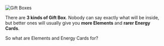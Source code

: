 ![Gift Boxes](/quests-images/key/JettyConversation_Giftboxes.webp)

There are **3 kinds of Gift Box**. Nobody can say exactly what will be inside, but better ones will usually give you **more Elements** and **rarer Energy Cards**.

So what are Elements and Energy Cards for?
